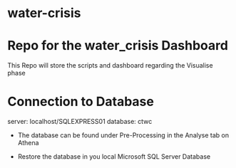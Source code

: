 # water-crisis

# Repo for the water_crisis Dashboard
This Repo will store the scripts and dashboard regarding the Visualise phase

# Connection to Database

server: localhost/SQLEXPRESS01
database: ctwc

- The database can be found under Pre-Processing in the Analyse tab on Athena

- Restore the database in you local Microsoft SQL Server Database
